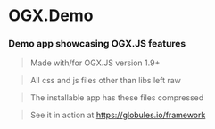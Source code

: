 # OGX.Demo
### Demo app showcasing OGX.JS features

> Made with/for OGX.JS version 1.9+

> All css and js files other than libs left raw

> The installable app has these files compressed

> See it in action at https://globules.io/framework
